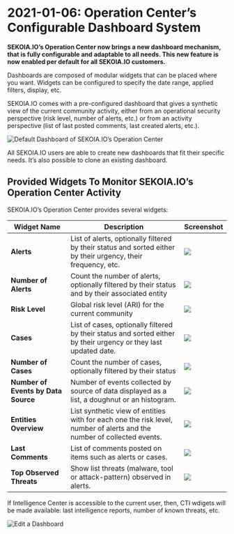 # 2021-01-06: Operation Center’s Configurable Dashboard System

**SEKOIA.IO’s Operation Center now brings a new dashboard mechanism, that is fully configurable and adaptable to all needs. This new feature is now enabled per default for all SEKOIA.IO customers.**

Dashboards are composed of modular widgets that can be placed where you want. Widgets can be configured to specify the date range, applied filters, display, etc.

SEKOIA.IO comes with a pre-configured dashboard that gives a synthetic view of the current community activity, either from an operational security perspective (risk level, number of alerts, etc.) or from an activity perspective (list of last posted comments, last created alerts, etc.).

![Default Dashboard of SEKOIA.IO’s Operation Center](/assets/release-20210106/oc-dashboard-overview.png)

All SEKOIA.IO users are able to create new dashboards that fit their specific needs. It’s also possible to clone an existing dashboard.

## Provided Widgets To Monitor SEKOIA.IO’s Operation Center Activity

SEKOIA.IO’s Operation Center provides several widgets:

| Widget Name                         | Description                                                                                                            | Screenshot                                                                 |
|-------------------------------------|------------------------------------------------------------------------------------------------------------------------|----------------------------------------------------------------------------|
| **Alerts**                          | List of alerts, optionally filtered by their status and sorted either by their urgency, their frequency, etc.          | ![](/assets/release-20210106/oc_dashboard_widget_alerts.png)               |
| **Number of Alerts**                | Count the number of alerts, optionally filtered by their status and by their associated entity                         | ![](/assets/release-20210106/oc_dashboard_widget_alert_nb.png)             |
| **Risk Level**                      | Global risk level (ARI) for the current community                                                                      | ![](/assets/release-20210106/oc_dashboard_widget_ari.png)                  |
| **Cases**                           | List of cases, optionally filtered by their status and sorted either by their urgency or they last updated date.       | ![](/assets/release-20210106/oc_dashboard_widget_cases.png)                |
| **Number of Cases**                 | Count the number of cases, optionally filtered by their status                                                         | ![](/assets/release-20210106/oc_dashboard_widget_case_nb.png)              |
| **Number of Events by Data Source** | Number of events collected by source of data displayed as a list, a doughnut or an histogram.                          | ![](/assets/release-20210106/oc_dashboard_widget_case_datasource.png)      |
| **Entities Overview**               | List synthetic view of entities with for each one the risk level, number of alerts and the number of collected events. | ![](/assets/release-20210106/oc_dashboard_widget_case_entities.png)        |
| **Last Comments**                   | List of comments posted on items such as alerts or cases.                                                              | ![](/assets/release-20210106/oc_dashboard_widget_case_comments.png)        |
| **Top Observed Threats**            | Show list threats (malware, tool or attack-pattern) observed in alerts.                                                | ![](/assets/release-20210106/oc_dashboard_widget_case_observedthreats.png) |

If Intelligence Center is accessible to the current user, then, CTI wdigets will be made available: last intelligence reports, number of known threats, etc.

![Edit a Dashboard](/assets/release-20210106/oc-dashboard-edit.png)
